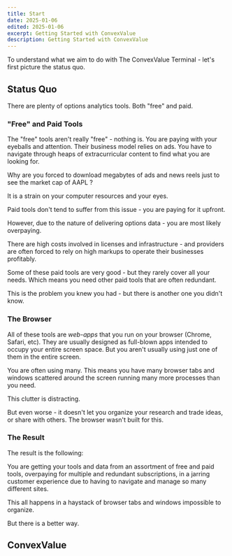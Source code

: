 ```yaml
---
title: Start
date: 2025-01-06
edited: 2025-01-06
excerpt: Getting Started with ConvexValue
description: Getting Started with ConvexValue
---
```


To understand what we aim to do with The ConvexValue Terminal - let's first picture the status quo.

## Status Quo

There are plenty of options analytics tools. Both "free" and paid.

### "Free" and Paid Tools

The "free" tools aren't really "free" - nothing is. You are paying with your eyeballs and attention. Their business model relies on ads. You have to navigate through heaps of extracurricular content to find what you are looking for.

Why are you forced to download megabytes of ads and news reels just to see the market cap of AAPL ?

It is a strain on your computer resources and your eyes.

Paid tools don't tend to suffer from this issue - you are paying for it upfront.

However, due to the nature of delivering options data - you are most likely overpaying.

There are high costs involved in licenses and infrastructure - and providers are often forced to rely on high markups to operate their businesses profitably.

Some of these paid tools are very good - but they rarely cover all your needs. Which means you need other paid tools that are often redundant.

This is the problem you knew you had - but there is another one you didn't know.

### The Browser

All of these tools are *web-apps* that you run on your browser (Chrome, Safari, etc). They are usually designed as full-blown apps intended to occupy your entire screen space. But you aren't usually using just one of them in the entire screen.

You are often using many. This means you have many browser tabs and windows scattered around the screen running many more processes than you need.

This clutter is distracting.

But even worse - it doesn't let you organize your research and trade ideas, or share with others. The browser wasn't built for this.

### The Result

The result is the following:

You are getting your tools and data from an assortment of free and paid tools, overpaying for multiple and redundant subscriptions, in a jarring customer experience due to having to navigate and manage so many different sites.

This all happens in a haystack of browser tabs and windows impossible to organize.

But there is a better way.

## ConvexValue
